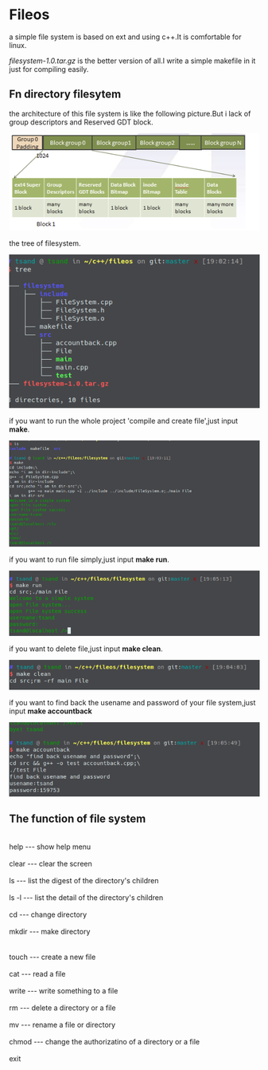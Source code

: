 # Fileos
 a simple file system is based on ext and using c++.It is comfortable for linux.

*filesystem-1.0.tar.gz* is the better version of all.I write a simple makefile in it just for compiling easily.

## Fn directory filesytem

 the architecture of this file system is like the following picture.But i lack of group descriptors and Reserved GDT block.
 
 ![](/picture/architecture.png)

 the tree of filesystem.
 
 ![](/picture/tree.png)
 
 if you want to run the whole project 'compile and create file',just input **make**.
 
 ![](/picture/make.png)
 
 if you want to run file simply,just input **make run**.

 ![](/picture/run.png)

 if you want to delete file,just input **make clean**.
 
 ![](/picture/clean.png)

 if you want to find back the usename and password of your file system,just input **make accountback**
 
 ![](/picture/accountback.png)
 
 ## The function of file system
 
   <br> help    ---  show help menu </br>
   <br> clear   ---  clear the screen </br>
   <br> ls      ---  list the digest of the directory's children </br>
   <br> ls -l   ---  list the detail of the directory's children </br>
   <br> cd      ---  change directory </br>
   <br> mkdir   ---  make directory </br>  
   <br> touch   ---  create a new file </br>
   <br> cat     ---  read a file </br>
   <br> write   ---  write something to a file </br>
   <br> rm      ---  delete a directory or a file </br>
   <br> mv      ---  rename a file or directory </br>
   <br> chmod   ---  change the authorizatino of a directory or a file </br>
   <br> exit </br>
